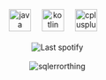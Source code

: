 <div align="center">
  <img src="https://cdn.jsdelivr.net/gh/devicons/devicon/icons/java/java-original.svg" height="40" alt="java logo"  />
  <img width="12" />
  <img src="https://cdn.jsdelivr.net/gh/devicons/devicon/icons/kotlin/kotlin-original.svg" height="40" alt="kotlin logo"  />
  <img width="12" />
  <img src="https://cdn.jsdelivr.net/gh/devicons/devicon/icons/rust/rust-original.svg" height="40" alt="cplusplus logo"  />
  <img width="12" />
  
  <br/>
  <br/>
  
  <img src="https://spotify-recently-played-readme.vercel.app/api?user=eg9no0brqmzrmfy6crh7e7fsy&count=10" alt="Last spotify"/>
</div>

<br/>
  
  <div align="center">
    <img src="https://komarev.com/ghpvc/?username=sqlerrorthing&color=grey&style=flat&label=Views" alt="sqlerrorthing">
  </div>
  
</div>
